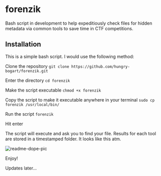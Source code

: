 # forenzik
Bash script in development to help expeditiously check files for hidden metadata via common tools to save time in CTF competitions.

## Installation

This is a simple bash script. I would use the following method:

Clone the repository
```git clone https://github.com/hungry-bogart/forenzik.git```

Enter the directory
```cd forenzik```

Make the script executable
```chmod +x forenzik```

Copy the script to make it executable anywhere in your terminal
```sudo cp forenzik /usr/local/bin/```

Run the script
```forenzik```

Hit enter

The script will execute and ask you to find your file. 
Results for each tool are stored in a timestamped folder. 
It looks like this atm.



![readme-dope-pic](https://github.com/user-attachments/assets/0964ccd7-e078-4728-9bf1-e96a8a2aaae0)

Enjoy!

Updates later...

